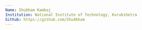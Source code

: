 ```yaml
---
Name: Shubham Kamboj
Institution: National Institute of Technology, Kurukshetra
Github: https://github.com/Shu4bham
---
```

